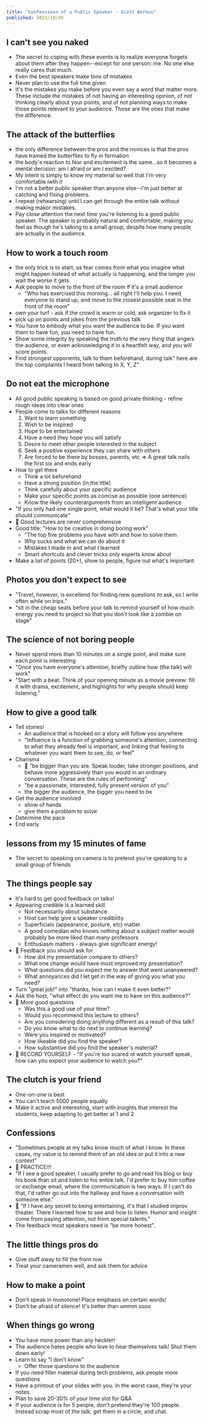 ```yaml
---
title: "Confessiosn of a Public Speaker - Scott Berkun"
published: 2023/10/26
---
```


## I can't see you naked
* The secret to coping with these events is to realize everyone forgets about them after they happen--except for one person: me. No one else really cares that much.
* Even the best speakers make tons of mistakes
* Never plan to use the full time given
* It's the mistakes you make before you even say a word that matter more. These include the mistakes of not having an interesting opinion, of not thinking clearly about your points, and of not planning ways to make those points relevant to your audience. Those are the ones that make the difference.

## The attack of the butterflies
* the only difference between the pros and the novices is that the pros have trained the butterflies to fly in formation
* the body's reaction to fear and excitement is the same...so it becomes a mental decision: am I afraid or am I excited?
* My intent is simply to know my material so well that I'm very comfortable iwth it
* I'm not a better public speaker than anyone else--I'm just better at catching and fixing problems.
* I repeat (rehearsing) until I can get through the entire talk without making makor mistakes.
* Pay close attention the next time you're listening to a good public speaker. The speaker is probably natural and comfortable, making you feel as though he's talking to a small group, despite how many people are actually in the audience.

## How to work a touch room
* the only trick is to start, as fear comes from what you imagine what might happen instead of what actually is happening, and the longer you wait the worse it gets.
* Ask people to move to the front of the room if it's a small audience
  * "Who has exercised this morning... all right I'll help you. I need everyone to stand up, and move to the closest possible seat in the front of the room"
* own your turf - ask if the crowd is warm or cold, ask organizer to fix it
* pick up on points and jokes from the previous talk
* You have to embody what you want the audience to be. If you want them to have fun, you need to have fun.
* Show some integrity by speaking the truth to the very thing that angers the audience, or even acknowledging it in a heartfelt way, and you will score points.
* Find strongest opponents, talk to them beforehand, during talk" here are the top complaints I heard from talking to X, Y, Z"

## Do not eat the microphone
* All good public speaking is based on good private thinking - refine rough ideas into clear ones
* People come to talks for different reasons
  1. Want to learn something
  2. Wish to be inspired
  3. Hope to be entertained
  4. Have a need they hope you will satisfy
  5. Desire to meet other people interested in the subject
  6. Seek a positive experience they can share with others
  7. Are forced to be there by bosses, parents, etc
  => A great talk nails the first six and ends early
* How to get there
  * Think a lot beforehand
  * Have a strong position (in the title)
  * Think carefully about your specific audience
  * Make your specific points as concise as possible (one sentence)
  * Know the likely counterarguments from an intelligent audience
* "If you only had one single point, what would it be? That's what your title should communicate"
* 🚨 Good lectures are never comprehensive
* Good title: "How to be creative in doing boring work"
  * "The top five problems you have with <thing> and how to solve them
  * Why <thing> sucks and what we can do about it
  * Mistakes I made in <doing thing> and what I learned
  * Smart shortcuts and clever tricks only experts know about <thing>
* Make a list of points (20+), show to people, figure out what's important

## Photos you don't expect to see
* "Travel, however, is excellend for finding new questions to ask, so I write often while on trips."
* "sit in the cheap seats before your talk to remind yourself of how much energy you need to project so that you don't look like a zombie on stage"

## The science of not boring people
* Never spend more than 10 minutes on a single point, and make sure each point is interesting
* "Once you have everyone's attention, briefly outline how (the talk) will work"
* "Start with a beat. Think of your opening minute as a movie preview: fill it with drama, excitement, and highlights for why people should keep listening."

## How to give a good talk
* Tell stories!
  * An audience that is hooked on a story will follow you anywhere
  * "Influence is a function of grabbing someone's attention, connecting to what they already feel is important, and linking that feeling to whatever you want them to see, do, or feel"
* Charisma
  * 🚨 "be bigger than you are. Speak louder, take stronger positions, and behave more aggressively than you would in an ordinary conversation. These are the rules of performing"
  * "be a passionate, interested, fully present version of you"
  * the bigger the audience, the bigger you need to be
* Get the audience involved
  * show of hands
  * give them a problem to solve
* Determine the pace
* End early

## lessons from my 15 minutes of fame
* The secret to speaking on camera is to pretend you're speaking to a small group of friends

## The things people say
* It's hard to get good feedback on talks!
* Appearing credible is a learned skill
  * Not necessarily about substance
  * Host can help give a speaker credibility
  * Superficials (appearance, posture, etc) matter
  * A good comedian who knows nothing about a subject matter would probably be more liked than many professors
  * Enthusiasm matters - always give significant energy!
* 🚨 Feedback you should ask for
  * How did my presentation compare to others?
  * What one change would have most improved my presentation?
  * What questions did you expect me to answer that went unanswered?
  * What annoyances did I let get in the way of giving you what you need?
* Turn "great job!" into "thanks, how can I make it even better?"
* Ask the host, "what effect do you want me to have on this audience?"
* 🚨 More good questions
  * Was this a good use of your time?
  * Would you recommend this lecture to others?
  * Are you considering doing anything different as a result of this talk?
  * Do you know what to do next to continue learning?
  * Were you inspired or motivated?
  * How likeable did you find the speaker?
  * How substantive did you find the speaker's material?
* 🚨 RECORD YOURSELF - "If you're too scared ot watch yourself speak, how can you expect your audience to watch you?"

## The clutch is your friend
* One-on-one is best
* You can't teach 5000 people equally
* Make it active and interesting, start with insights that interest the students, keep adapting to get better at 1 and 2

## Confessions
* "Sometimes people at my talks know much of what I know. In these cases, my value is to remind them of an old idea or put it into a new context"
* 🚨 PRACTICE!!!
* "If I see a good speaker, I usually prefer to go and read his blog or buy his book than sit and listen to his entire talk. I'd prefer to buy him coffee or exchange email, where the communication is two ways. If I can't do that, I'd rather go out into the hallway and have a conversation with someone else."
* 🚨 "If I have any secret to being entertaining, it's that I studied improv theater. There I learned how to see and how to listen. Humor and insight come from paying attention, not from special talents."
* The feedback most speakers need is "be more honest".

## The little things pros do
* Give stuff away to fill the front row
* Treat your cameramen well, and ask them for advice

## How to make a point
* Don't speak in monotone! Place emphasis on certain words!
* Don't be afraid of silence! It's better than ummm sooo

## When things go wrong
* You have more power than any heckler!
* The audience hates people who love to hear themselves talk! Shut them down early!
* Learn to say "I don't know"
  * Offer those questions to the audience
* If you need filler material during tech problems, ask people more questions
* Have a printout of your slides with you. In the worst case, they're your notes.
* Plan to save 20-30% of your time slot for Q&A
* If your audience is for 5 people, don't pretend they're 100 people. Instead scrap most of the talk, get them in a circle, and chat.